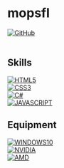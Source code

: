 # mopsfl

[![GitHub](https://img.shields.io/badge/Github-100000?style=for-the-badge&logo=github&logoColor=white)](https://github.com/mopsfl)
</br></br>

## Skills
[![HTML5](https://img.shields.io/badge/HTML5-E34F26?style=for-the-badge&logo=html5&logoColor=white)](https://github.com/mopsfl?tab=repositories&language=html)</br>
[![CSS3](https://img.shields.io/badge/CSS3-1572B6?style=for-the-badge&logo=css3&logoColor=white)](https://github.com/mopsfl?tab=repositories&language=css)</br>
[![C#](https://img.shields.io/badge/C%23-239120?style=for-the-badge&logo=c-sharp&logoColor=white)](https://github.com/mopsfl)</br>
[![JAVASCRIPT](https://img.shields.io/badge/JavaScript-323330?style=for-the-badge&logo=javascript&logoColor=F7DF1E)](https://github.com/mopsfl?tab=repositories&language=javascript)</br>

## Equipment

[![WINDOWS10](https://img.shields.io/badge/windows-PRO-%230078D6.svg?&style=for-the-badge&logo=windows&logoColor=white)](https://github.com/mopsfl)</br>
[![NVIDIA](https://img.shields.io/badge/RTX-2060-76B900?style=for-the-badge&logo=nvidia)](https://github.com/mopsfl)</br>
[![AMD](https://img.shields.io/badge/AMD%20Ryzen%E2%84%A2%205%205600X-ED1C24?&style=for-the-badge&logo=amd)](https://github.com/mopsfl)</br>
